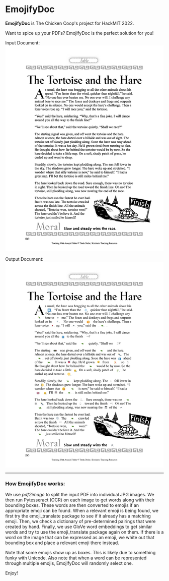 # EmojifyDoc

**EmojifyDoc** is The Chicken Coop's project for HackMIT 2022. 

Want to spice up your PDFs? EmojifyDoc is the perfect solution for you! 

Input Document: 
![Input Document](assets/sample_fable_image.jpg?raw=true "Title")

Output Document:
![Output Document](assets/sample_fable_emojified_image.jpg?raw=true "Title")


___


### How EmojifyDoc works: 

We use *pdf2image* to split the input PDF into individual JPG images. We then run Pytesseract (OCR) on each image to get words along with their bounding boxes. These words are then converted to emojis if an appropriate emoji can be found. When a relevant emoji is being found, we first try the emoji_translate package to see if it already has a matching emoji. Then, we check a dictionary of pre-determined pairings that were created by hand. Finally, we use GloVe word embeddings to get similar words and try to use the emoji_translate package again on them. If there is a word on the image that can be expressed as an emoji, we white out that bounding box and place a relevant emoji there instead. 

Note that some emojis show up as boxes. This is likely due to something funky with Unicode. Also note that when a word can be represented through multiple emojis, EmojifyDoc will randomly select one.

Enjoy!
